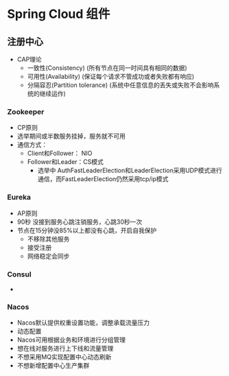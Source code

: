 # Spring Cloud 组件

## 注册中心

- CAP理论
  - 一致性(Consistency) (所有节点在同一时间具有相同的数据)
  - 可用性(Availability) (保证每个请求不管成功或者失败都有响应)
  - 分隔容忍(Partition tolerance) (系统中任意信息的丢失或失败不会影响系统的继续运作)

### Zookeeper

- CP原则
- 选举期间或半数服务挂掉，服务就不可用
- 通信方式：
  - Client和Follower： NIO
  - Follower和Leader：CS模式
    - 选举中 AuthFastLeaderElection和LeaderElection采用UDP模式进行通信，而FastLeaderElection仍然采用tcp/ip模式

### Eureka

- AP原则
- 90秒 没接到服务心跳注销服务，心跳30秒一次
- 节点在15分钟没85%以上都没有心跳，开启自我保护
  - 不移除其他服务
  - 接受注册
  - 网络稳定会同步

### Consul

- 

### Nacos

-  Nacos默认提供权重设置功能，调整承载流量压力
- 动态配置
- Nacos可用根据业务和环境进行分组管理
- 想在线对服务进行上下线和流量管理
- 不想采用MQ实现配置中心动态刷新
- 不想新增配置中心生产集群